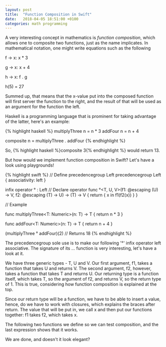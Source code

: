 ```yaml
---
layout: post
title:  "Function Composition in Swift"
date:   2018-04-05 18:51:00 +0100
categories: math programming
---
```


A very interesting concept in mathematics is *function composition*, which allows one to composite two functions, just as
the name implicates. In mathematical notation, one might write equations such as the following

f -> x: x * 3

g -> x: x + 4

h -> x: f . g

h(5) = 27

Summed up, that means that the x-value put into the composed function will first server the function to the right, and the
result of that will be used as an argument for the function the left.

Haskell is a programming language that is prominent for taking advantage of the latter, here's an example:

{% highlight haskell %}
multiplyThree n = n * 3
addFour n = n + 4

composite n = multiplyThree . addFour
{% endhighlight %}

So, {% highlight haskell %}composite 3{% endhighlight %} would return 13.

But how would we implement function composition in Swift? Let's have a look using playgrounds!

{% highlight swift %}
// Define precedencegroup Left
precedencegroup Left {
    associativity: left
}

infix operator ° : Left // Declare operator
func °<T, U, V>(f1: @escaping (U) -> V, f2: @escaping (T) -> U) -> (T) -> V {
    return { x in f1(f2(x)) }
}

// Example

func multiplyThree<T: Numeric>(n: T) -> T {
    return n * 3
}

func addFour<T: Numeric>(n: T) -> T {
    return n + 4
}

(multiplyThree ° addFour)(2) // Returns 18
{% endhighlight %}

The precedencegroup sole use is to make our following '°' infix operator left associative. The signature of its ... function
is very interesting, let's have a look at it.

We have three generic types - T, U and V.
Our first argument, f1, takes a function that takes U and returns V. The second argument, f2,  however, takes a function
that takes T and returns U. Our returning type is a function itself, which takes T, so the argument of f2, and returns V, 
so the return type of 1. This is true, considering how function composition is explained at the top. 

Since our return type will be a function, we have to be able to insert a value, hence, do we have to work with closures,
which explains the braces after return. The value that will be put in, we call x and then put our functions together:
f1 takes f2, which takes x. 

The following two functions we define so we can test composition, and the last expression shows that it works.

We are done, and doesn't it look elegant?
